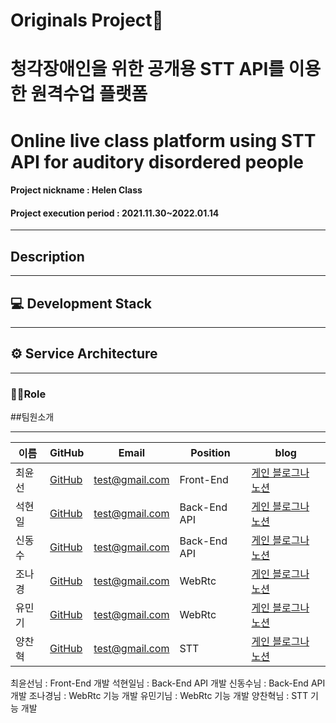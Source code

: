 # Originals Project📖
# 청각장애인을 위한 공개용 STT API를 이용한 원격수업 플랫폼
# Online live class platform using STT API for auditory disordered people
#### Project nickname : Helen Class
#### Project execution period : 2021.11.30~2022.01.14

-----------------------
## Description


-----------------------
## 💻 Development Stack  


-----------------------
## ⚙ Service Architecture

---

### 🙋‍♂️Role


##팀원소개 <a id="2" />
<hr/>

이름 | GitHub |  Email | Position | blog
 --- | ------- | ------| ---- | ----
최윤선 | [GitHub](https://github.com/ynsseon07) | test@gmail.com | Front-End | [게인 블로그나 노션](#)
석현일 | [GitHub](https://github.com/johney-suk) | test@gmail.com | Back-End API | [게인 블로그나 노션](#)
신동수 | [GitHub](https://github.com/sjagz) | test@gmail.com | Back-End API | [게인 블로그나 노션](#)
조나경 | [GitHub](https://github.com/nagggyung) | test@gmail.com | WebRtc | [게인 블로그나 노션](#)
유민기 | [GitHub](https://github.com/Yoo-mingi) | test@gmail.com | WebRtc | [게인 블로그나 노션](#)
양찬혁 | [GitHub](https://github.com/mintorca) | test@gmail.com | STT | [게인 블로그나 노션](#)




최윤선님 : Front-End 개발
석현일님 : Back-End API 개발
신동수님 : Back-End API 개발
조나경님 : WebRtc 기능 개발
유민기님 : WebRtc 기능 개발
양찬혁님 : STT 기능 개발 

